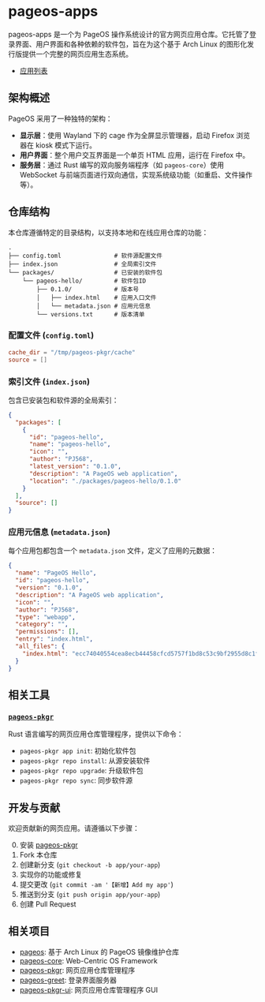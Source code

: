 # pageos-apps

pageos-apps 是一个为 PageOS 操作系统设计的官方网页应用仓库。它托管了登录界面、用户界面和各种依赖的软件包，旨在为这个基于 Arch Linux 的图形化发行版提供一个完整的网页应用生态系统。

- [应用列表](index.html)

## 架构概述

PageOS 采用了一种独特的架构：

- **显示层**：使用 Wayland 下的 cage 作为全屏显示管理器，启动 Firefox 浏览器在 kiosk 模式下运行。
- **用户界面**：整个用户交互界面是一个单页 HTML 应用，运行在 Firefox 中。
- **服务层**：通过 Rust 编写的双向服务端程序（如 `pageos-core`）使用 WebSocket 与前端页面进行双向通信，实现系统级功能（如重启、文件操作等）。

## 仓库结构

本仓库遵循特定的目录结构，以支持本地和在线应用仓库的功能：

```plaintext
.
├── config.toml               # 软件源配置文件
├── index.json                # 全局索引文件
└── packages/                 # 已安装的软件包
    └── pageos-hello/         # 软件包ID
        ├── 0.1.0/            # 版本号
        │   ├── index.html    # 应用入口文件
        │   └── metadata.json # 应用元信息
        └── versions.txt      # 版本清单
```

### 配置文件 (`config.toml`)

```toml
cache_dir = "/tmp/pageos-pkgr/cache"
source = []
```

### 索引文件 (`index.json`)

包含已安装包和软件源的全局索引：

```json
{
  "packages": [
    {
      "id": "pageos-hello",
      "name": "pageos-hello",
      "icon": "",
      "author": "PJ568",
      "latest_version": "0.1.0",
      "description": "A PageOS web application",
      "location": "./packages/pageos-hello/0.1.0"
    }
  ],
  "source": []
}
```

### 应用元信息 (`metadata.json`)

每个应用包都包含一个 `metadata.json` 文件，定义了应用的元数据：

```json
{
  "name": "PageOS Hello",
  "id": "pageos-hello",
  "version": "0.1.0",
  "description": "A PageOS web application",
  "icon": "",
  "author": "PJ568",
  "type": "webapp",
  "category": "",
  "permissions": [],
  "entry": "index.html",
  "all_files": {
    "index.html": "ecc74040554cea8ecb44458cfcd5757f1bd8c53c9bf2955d8c1f6fbf46e1497c"
  }
}
```

## 相关工具

### [`pageos-pkgr`](https://github.com/swaybien/pageos-pkgr)

Rust 语言编写的网页应用仓库管理程序，提供以下命令：

- `pageos-pkgr app init`: 初始化软件包
- `pageos-pkgr repo install`: 从源安装软件
- `pageos-pkgr repo upgrade`: 升级软件包
- `pageos-pkgr repo sync`: 同步软件源

## 开发与贡献

欢迎贡献新的网页应用。请遵循以下步骤：

0. 安装 [pageos-pkgr](https://github.com/swaybien/pageos-pkgr)
1. Fork 本仓库
2. 创建新分支 (`git checkout -b app/your-app`)
3. 实现你的功能或修复
4. 提交更改 (`git commit -am '【新增】Add my app'`)
5. 推送到分支 (`git push origin app/your-app`)
6. 创建 Pull Request

## 相关项目

- [pageos](https://github.com/swaybien/pageos): 基于 Arch Linux 的 PageOS 镜像维护仓库
- [pageos-core](https://github.com/swaybien/pageos-core): Web-Centric OS Framework
- [pageos-pkgr](https://github.com/swaybien/pageos-pkgr): 网页应用仓库管理程序
- [pageos-greet](https://github.com/swaybien/pageos-greet): 登录界面服务器
- [pageos-pkgr-ui](https://github.com/swaybien/pageos-pkgr-ui): 网页应用仓库管理程序 GUI
